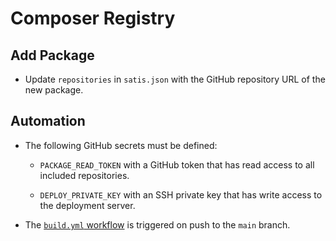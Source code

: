 # Composer Registry

## Add Package

- Update `repositories` in `satis.json` with the GitHub repository URL of the new package.

## Automation

- The following GitHub secrets must be defined:

  - `PACKAGE_READ_TOKEN` with a GitHub token that has read access to all included repositories.

  - `DEPLOY_PRIVATE_KEY` with an SSH private key that has write access to the deployment server.

- The [`build.yml` workflow](.github/workflows/build.yml) is triggered on push to the `main` branch.